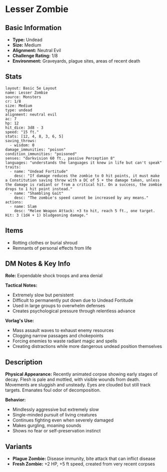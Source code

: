 # Lesser Zombie

## Basic Information
- **Type:** Undead
- **Size:** Medium
- **Alignment:** Neutral Evil
- **Challenge Rating:** 1/8
- **Environment:** Graveyards, plague sites, areas of recent death

## Stats
```statblock
layout: Basic 5e Layout
name: Lesser Zombie
source: Monsters
cr: 1/8
size: Medium
type: undead
alignment: neutral evil
ac: 7
hp: 12
hit_dice: 3d8 - 3
speed: "15 ft."
stats: [12, 4, 8, 3, 6, 5]
saving_throws:
  - wisdom: 0
damage_immunities: "poison"
condition_immunities: "poisoned"
senses: "darkvision 60 ft., passive Perception 8"
languages: "understands the languages it knew in life but can't speak"
traits:
  - name: "Undead Fortitude"
    desc: "If damage reduces the zombie to 0 hit points, it must make a Constitution saving throw with a DC of 5 + the damage taken, unless the damage is radiant or from a critical hit. On a success, the zombie drops to 1 hit point instead."
  - name: "Shambling Gait"
    desc: "The zombie's speed cannot be increased by any means."
actions:
  - name: Slam
    desc: "Melee Weapon Attack: +3 to hit, reach 5 ft., one target. Hit: 3 (1d4 + 1) bludgeoning damage."
```

## Items
- Rotting clothes or burial shroud
- Remnants of personal effects from life

## DM Notes & Key Info
**Role:** Expendable shock troops and area denial

**Tactical Notes:**
- Extremely slow but persistent
- Difficult to permanently put down due to Undead Fortitude
- Used in large groups to overwhelm defenses
- Creates psychological pressure through relentless advance

**Vorlag's Use:**
- Mass assault waves to exhaust enemy resources
- Clogging narrow passages and chokepoints
- Forcing enemies to waste radiant magic and spells
- Creating distractions while more dangerous undead position themselves

## Description
**Physical Appearance:**
Recently animated corpse showing early stages of decay. Flesh is pale and mottled, with visible wounds from death. Movements are sluggish and unsteady. Eyes are clouded but still track targets. Emanates foul odor of decomposition.

**Behavior:**
- Mindlessly aggressive but extremely slow
- Single-minded pursuit of living creatures
- Continues fighting even when severely damaged
- Makes gurgling, moaning sounds
- Shows no fear or self-preservation instinct

## Variants
- **Plague Zombie:** Disease immunity, bite attack that can inflict disease
- **Fresh Zombie:** +2 HP, +5 ft speed, created from very recent corpses